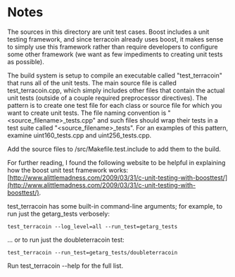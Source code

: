 # Notes
The sources in this directory are unit test cases.  Boost includes a
unit testing framework, and since terracoin already uses boost, it makes
sense to simply use this framework rather than require developers to
configure some other framework (we want as few impediments to creating
unit tests as possible).

The build system is setup to compile an executable called "test_terracoin"
that runs all of the unit tests.  The main source file is called
test_terracoin.cpp, which simply includes other files that contain the
actual unit tests (outside of a couple required preprocessor
directives).  The pattern is to create one test file for each class or
source file for which you want to create unit tests.  The file naming
convention is "<source_filename>_tests.cpp" and such files should wrap
their tests in a test suite called "<source_filename>_tests".  For an
examples of this pattern, examine uint160_tests.cpp and
uint256_tests.cpp.

Add the source files to /src/Makefile.test.include to add them to the build.

For further reading, I found the following website to be helpful in
explaining how the boost unit test framework works:
[http://www.alittlemadness.com/2009/03/31/c-unit-testing-with-boosttest/](http://www.alittlemadness.com/2009/03/31/c-unit-testing-with-boosttest/).

test_terracoin has some built-in command-line arguments; for
example, to run just the getarg_tests verbosely:

    test_terracoin --log_level=all --run_test=getarg_tests

... or to run just the doubleterracoin test:

    test_terracoin --run_test=getarg_tests/doubleterracoin

Run  test_terracoin --help   for the full list.

